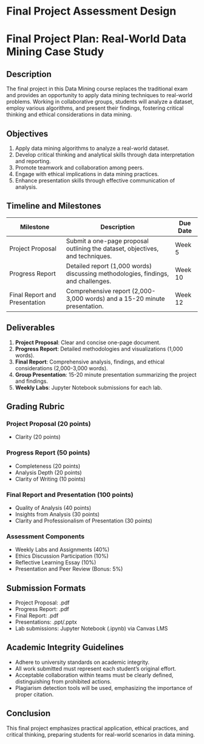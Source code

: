 Final Project Assessment Design
===============================

# Final Project Plan: Real-World Data Mining Case Study

## Description
The final project in this Data Mining course replaces the traditional exam and provides an opportunity to apply data mining techniques to real-world problems. Working in collaborative groups, students will analyze a dataset, employ various algorithms, and present their findings, fostering critical thinking and ethical considerations in data mining.

## Objectives
1. Apply data mining algorithms to analyze a real-world dataset.
2. Develop critical thinking and analytical skills through data interpretation and reporting.
3. Promote teamwork and collaboration among peers.
4. Engage with ethical implications in data mining practices.
5. Enhance presentation skills through effective communication of analysis.

## Timeline and Milestones
| Milestone                        | Description                                                                 | Due Date   |
|----------------------------------|-----------------------------------------------------------------------------|------------|
| Project Proposal                 | Submit a one-page proposal outlining the dataset, objectives, and techniques.| Week 5    |
| Progress Report                  | Detailed report (1,000 words) discussing methodologies, findings, and challenges.| Week 10   |
| Final Report and Presentation    | Comprehensive report (2,000-3,000 words) and a 15-20 minute presentation.   | Week 12   |

## Deliverables
1. **Project Proposal**: Clear and concise one-page document.
2. **Progress Report**: Detailed methodologies and visualizations (1,000 words).
3. **Final Report**: Comprehensive analysis, findings, and ethical considerations (2,000-3,000 words).
4. **Group Presentation**: 15-20 minute presentation summarizing the project and findings.
5. **Weekly Labs**: Jupyter Notebook submissions for each lab.

## Grading Rubric
### Project Proposal (20 points)
- Clarity (20 points)

### Progress Report (50 points)
- Completeness (20 points)
- Analysis Depth (20 points)
- Clarity of Writing (10 points)

### Final Report and Presentation (100 points)
- Quality of Analysis (40 points)
- Insights from Analysis (30 points)
- Clarity and Professionalism of Presentation (30 points)

### Assessment Components
- Weekly Labs and Assignments (40%)
- Ethics Discussion Participation (10%)
- Reflective Learning Essay (10%)
- Presentation and Peer Review (Bonus: 5%)

## Submission Formats
- Project Proposal: .pdf
- Progress Report: .pdf
- Final Report: .pdf
- Presentations: .ppt/.pptx
- Lab submissions: Jupyter Notebook (.ipynb) via Canvas LMS

## Academic Integrity Guidelines
- Adhere to university standards on academic integrity.
- All work submitted must represent each student’s original effort.
- Acceptable collaboration within teams must be clearly defined, distinguishing from prohibited actions.
- Plagiarism detection tools will be used, emphasizing the importance of proper citation. 

## Conclusion
This final project emphasizes practical application, ethical practices, and critical thinking, preparing students for real-world scenarios in data mining.
